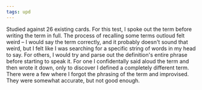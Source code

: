 ```yaml
---
tags: upd 
---
```


Studied against 26 existing cards. For this test, I spoke out the term before writing the term in full. The process of recalling some terms outloud felt weird – I would say the term correctly, and it probably doesn't sound that weird, but I felt like I was searching for a specific string of words in my head to say. For others, I would try and parse out the definition's entire phrase before starting to speak it. For one I confidentally said aloud the term and then wrote it down, only to discover I defined a completely different term. There were a few where I forgot the phrasing of the term and improvised. They were somewhat accurate, but not good enough.




